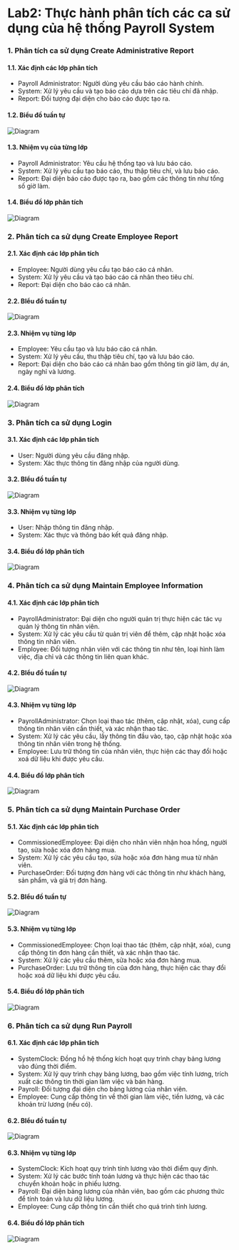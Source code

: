 # Lab2: Thực hành phân tích các ca sử dụng của hệ thống Payroll System
### 1. Phân tích ca sử dụng Create Administrative Report
#### 1.1. Xác định các lớp phân tích
- Payroll Administrator: Người dùng yêu cầu báo cáo hành chính.
- System: Xử lý yêu cầu và tạo báo cáo dựa trên các tiêu chí đã nhập.
- Report: Đối tượng đại diện cho báo cáo được tạo ra.
#### 1.2. Biểu đồ tuần tự

![Diagram](https://www.planttext.com/api/plantuml/png/T95DJiCm48NtFiKiGIeNo08rWWDOz0GZUmeZ-GzxqYfdOy6Hk09E3MaIodRcU_Fydhy-FlT5CClWdK8ZCOF6CKVdUkivS96Cqn0Bw5wb2hBXX47WC1OXlngzK8fPbD8zF3p-05sTlWzK1F9b2oOJ2iUWsduYTT-1pj4dWMFrca4Moenm9sEY7LWKAZi8wAdSRpog-iIMjjA5HtjR1q-J_GoUMTwW939yPB9NNQFNAMJ80LufK6saikt29iKpb-Hm_5t-quH4A7YYsoSMHLmW5qthwtRYDVCtx-5g12YBhBDcJy5El_yD003__mC0)

#### 1.3. Nhiệm vụ của từng lớp
- Payroll Administrator: Yêu cầu hệ thống tạo và lưu báo cáo.
- System: Xử lý yêu cầu tạo báo cáo, thu thập tiêu chí, và lưu báo cáo.
- Report: Đại diện báo cáo được tạo ra, bao gồm các thông tin như tổng số giờ làm.
#### 1.4. Biểu đồ lớp phân tích

![Diagram](https://www.planttext.com/api/plantuml/png/R57BRSCm3Brh2XsJGnRG8N21350qxG2iJ1W2P2ebwG96qSbww4XT8N8ifRLh7GJmYTJxyEVhkn45rg6FnaSGiOymSehneUq31L46JMm_Z9rEQ9qzAmVgvfgWnoMIHzS8lWqe-eINnBhRpw30EzwHJrEepwCezfNC3yn8-YB8RbDL-Kf11rboUaRGIk0vA7A0sl9VGamUD2JwxRXBcZkg9BvLp-DbvV4Lkq2dJEdiTCyWKhk6V2BDbfR37H9cF_Wtcsr9cwiv78urE5V35bEGwR5OS2KLCKrMDktx2W00__y30000)

### 2. Phân tích ca sử dụng Create Employee Report
#### 2.1. Xác định các lớp phân tích
- Employee: Người dùng yêu cầu tạo báo cáo cá nhân.
- System: Xử lý yêu cầu và tạo báo cáo cá nhân theo tiêu chí.
- Report: Đại diện cho báo cáo cá nhân.
#### 2.2. BIểu đồ tuần tự

![Diagram](https://www.planttext.com/api/plantuml/png/Z951Ri9034NtEOKlm0Mog5Y0kaNb15R6K4kJ6NViW7AsBdeahi24OO2eLTIj_Rw__Ntv_bchORAXzmrs5XDiU_5n96eabxbZmM2m7zMedvK-I6AofgayhDxkM9jxNmEfWL3I6D13Ad3fJsHLjR1BiHU3GxOk5DWe11WSE3JIFmsowCIEgiAH8NjzcL-sQ-6T0gKyff9djazGeOuFJEuXBFZy11jIWEDTxvPEsB2Anx4YYv5O1CKJ_JEH6-fZXyOnB2On9ty7iN-QJZiyo3K5Dpt_2W00__y30000)

#### 2.3. Nhiệm vụ từng lớp
- Employee: Yêu cầu tạo và lưu báo cáo cá nhân.
- System: Xử lý yêu cầu, thu thập tiêu chí, tạo và lưu báo cáo.
- Report: Đại diện cho báo cáo cá nhân bao gồm thông tin giờ làm, dự án, ngày nghỉ và lương.
#### 2.4. Biểu đồ lớp phân tích

![Diagram](https://www.planttext.com/api/plantuml/png/R5713S8m3FndYZpXqGNoG7t00XG62AbLHKgJOhj85M8o7ep42hGqARIGHoHVphdp-Nb_vCGQkQsTC4uJoLtTkD01oAkGmx6baWMZzTLOUrt37C7WbWYSMo3UGnEGL-iH97s12Rc9A5Tqn50dCTCYWkSZ0Qh9IMndpItDTGo2vlIfGSk0LYVAhwmBHhCD_iEOR8oCP0FVrQ5h5dETeB9-sqigETmZ2BvSGYPuxiUODrVW0NlATnx_BKqhoB9D2aYbK4b4P7YCjbLCWaJUknbs-G800F__0m00)

### 3. Phân tích ca sử dụng Login
#### 3.1. Xác định các lớp phân tích
- User: Người dùng yêu cầu đăng nhập.
- System: Xác thực thông tin đăng nhập của người dùng.
#### 3.2. BIểu đồ tuần tự

![Diagram](https://www.planttext.com/api/plantuml/png/T4-n3G8n3EmzXHTWWI_G5z3H8UYjnBmY9VueTa0_6mKZiGA9GE8fS67fpkSxtVF-6DMeM4qHoDbSyAHS83Sgk91938-B6YU0Vi3DzeC7t8ireZPMA36IUCoaUfkBXxTchJvJ39wCqHNsB1OeAb2qDSPh5m6s-Hhqs04FynG4jJh7gfSQWQF-U66G_z-xe3dIWbnAQvYQ1KqCB1x6jdht5m000F__0m00)

#### 3.3. Nhiệm vụ từng lớp
- User: Nhập thông tin đăng nhập.
- System: Xác thực và thông báo kết quả đăng nhập.
#### 3.4. Biểu đồ lớp phân tích

![Diagram](https://www.planttext.com/api/plantuml/png/P8_13S8m34NlcIB78j45Sa2L6A5Y02kngaX9Ycm7X12JSM0aLY19wQ7Wa_Lj__VzVhu65Y39CIWRW5cV64dVbQwLIvyWej6Za4_JefxBsdKcjrN3FFdKxTH3VOt66ml6rQfG9FFsn6OYJ5A9fd4N-GB1En0y4heozX2u-qso_qlHo2rytnzMkD4-2H9OOJLWSlND3m000F__0m00)

### 4. Phân tích ca sử dụng Maintain Employee Information
#### 4.1. Xác định các lớp phân tích
- PayrollAdministrator: Đại diện cho người quản trị thực hiện các tác vụ quản lý thông tin nhân viên.
- System: Xử lý các yêu cầu từ quản trị viên để thêm, cập nhật hoặc xóa thông tin nhân viên.
- Employee: Đối tượng nhân viên với các thông tin như tên, loại hình làm việc, địa chỉ và các thông tin liên quan khác.
#### 4.2. BIểu đồ tuần tự

![Diagram](https://www.planttext.com/api/plantuml/png/r5HBJiCm4Dtx5BC4gLmW2zIeOS4kQiK1h7WgBFd7UD8gPsF1aRW2Jc88AKdLBP6InVWzlu-jVBv_R2DBujOQ8Hls1BNio1jJAgkTZaoo7ye8TIb20kf61-aO3brajBFHamt6TuX2r2KyF6P80NjyQp4oi0ShjUFq0cOiQ7VqP2LhxyH8wAbrMK1DtWQ6j0m-80qGu2uWt9LARU0bACcuWGeDCjvVY1xIjE4BfX3IC2Jsv1NIiwhhy3mvLPYScpWmvbg9ST8Abw7Jvj-Q1Um8a_NvzcVDhol4tbMbOp2octEUAu4cOgxYnb2_sJTaoQYb67jaqdZ2vTDSpz2qH9Wkp2fjsL8xf5HNH2PhkP4_9pBKDTwO_rENTqUTOH06PmjETYCg9KtXhbMJq_-O86myAO5EYMtwz7-2Bm000F__0m00)

#### 4.3. Nhiệm vụ từng lớp
- PayrollAdministrator: Chọn loại thao tác (thêm, cập nhật, xóa), cung cấp thông tin nhân viên cần thiết, và xác nhận thao tác.
- System: Xử lý các yêu cầu, lấy thông tin đầu vào, tạo, cập nhật hoặc xóa thông tin nhân viên trong hệ thống.
- Employee: Lưu trữ thông tin của nhân viên, thực hiện các thay đổi hoặc xoá dữ liệu khi được yêu cầu.
#### 4.4. Biểu đồ lớp phân tích

![Diagram](https://www.planttext.com/api/plantuml/png/T99DJiGm38NtEKMM7OcvG1TeGCE27MBW0AQnHX7vavq8HOYJiU18N86KDgNjb2o_vyJFp_d-_3fm18h96j4PO9OFaCaRSwEiTfeZGVGatuNi3_Jm_jZAKoJjpWDqO759olqL0QNkR30-8pQx0QMW8EAQAZIue1zYz7NA7D5M9yLqJBniqYKYTF6PaThDCOQoGBv3vgc73rXKxLrzxKhYgFsDEZDIBrOhbyN_vVBcwVKfXyjigFXPGWO3b5jvzEd5u3YVjrOp5wUF9RcLHbXOep22DjDRktPoEmzze-pMbvs1co-XcU4o_EQ_sE-lws9QQS716LcCeDUch7vL7P8fxLaSqAd-n_q0003__mC0)

### 5. Phân tích ca sử dụng Maintain Purchase Order
#### 5.1. Xác định các lớp phân tích
- CommissionedEmployee: Đại diện cho nhân viên nhận hoa hồng, người tạo, sửa hoặc xóa đơn hàng mua.
- System: Xử lý các yêu cầu tạo, sửa hoặc xóa đơn hàng mua từ nhân viên.
- PurchaseOrder: Đối tượng đơn hàng với các thông tin như khách hàng, sản phẩm, và giá trị đơn hàng.
#### 5.2. BIểu đồ tuần tự

![Diagram](https://www.planttext.com/api/plantuml/png/n9DDJeH048NtVOfQQZ9UO1Pc3B1m1Pc91-ZGDR6J_flkOWndS-6Hl8B5ZsDW47Kb2IHqtglwwb6ylxxj4ib8ZJL2rkGZPDvQdPBs3bLXW_4j8iW4MI422tMjWtG4XpOHsibHrSJwMIOieyBOMQfIYAo0k_jHlOKzdXfC1EJ1Iks8RmYZ3Npd4uEqCsN55gheRI0uCfWF62Kn5r0R46uUbDh0Kr2IS0Cv6YIydRKxy6bDCwSGqX2m-m8CFR40lhxjFgK4XSnkKk-PzcJFMQibtLVjgjn25f79mU7BF85hZbodO6GxXtZC1Hf-6qBuqpYN0ZyDC4gcx7kagF6CQwaiJr0tCIBlog3NZbbi_sbMG9f-FBMIvHZ0TT4-dc4t_YEUNwVYtL6Fp11wZ8NEsQ3YUZpFPsJJpkEeiuL2fyIE7zrF_W400F__0m00)

#### 5.3. Nhiệm vụ từng lớp
- CommissionedEmployee: Chọn loại thao tác (thêm, cập nhật, xóa), cung cấp thông tin đơn hàng cần thiết, và xác nhận thao tác.
- System: Xử lý các yêu cầu thêm, sửa hoặc xóa đơn hàng mua.
- PurchaseOrder: Lưu trữ thông tin của đơn hàng, thực hiện các thay đổi hoặc xoá dữ liệu khi được yêu cầu.
#### 5.4. Biểu đồ lớp phân tích

![Diagram](https://www.planttext.com/api/plantuml/png/R99DJiCm48NtEOMNgKGla0Mge2nOKL71VeX7nPB_D3DUL8YJiU18N06dIOeTaaMKlFSy-VpYdw_l7GkG96URtWApkW_E6MOJFEe75squ8wgFHWqNJk-F-quTXOm_ZRe7XxNINwSyWsHl7zARnT43hG-9-dTWV2ADr6v6FKMTiwkMHel_hSzcOZwUMT3Db7b3adZ1auZGomiZTQjR76EHGe_CzOT2H0B9wNdaZGg3yTT2WL8jdOaMyHc99RY1frGpWKwzrE9b_IlOj6XIZztc-pIIC3-t6WMClJQmwMggiksLx5q85i6NnRU5d7UwUaIsszlvFtJAWOSJSZC9WrSNSucOc6ncu6Q7NWydy1S00F__0m00)

### 6. Phân tích ca sử dụng Run Payroll
#### 6.1. Xác định các lớp phân tích
- SystemClock: Đồng hồ hệ thống kích hoạt quy trình chạy bảng lương vào đúng thời điểm.
- System: Xử lý quy trình chạy bảng lương, bao gồm việc tính lương, trích xuất các thông tin thời gian làm việc và bán hàng.
- Payroll: Đối tượng đại diện cho bảng lương của nhân viên.
- Employee: Cung cấp thông tin về thời gian làm việc, tiền lương, và các khoản trừ lương (nếu có).
#### 6.2. BIểu đồ tuần tự

![Diagram](https://www.planttext.com/api/plantuml/png/R951JWCn34NtEOKlm0LcWIeg5YoGAk029Z6jLKyIsHxGd8q5H-8AP3gTqf6QJIBd_vVl-FVxPsEEwaCleRQT8rVC3g-ZEVLRAV48Q70wt12iIezzbJ8IhOex7BM8X32pxkxFpWxUbFTxKgYp0dJ8ORwRL0kiWnToPVea-2fwX4CPr01p0aCXWuIELxRpSnriKU8Ww7JXVnG5MYAYdABrr2A-Zv1OAJeagiNO0xJrptp0V5n2FsLsdgXh1xXYDepE9GSIesjuF53xl3NpadEdt5GjuwoYd6vryuojzQMHDe-g9P8PfR1fZcbuVm000F__0m00)

#### 6.3. Nhiệm vụ từng lớp
- SystemClock: Kích hoạt quy trình tính lương vào thời điểm quy định.
- System: Xử lý các bước tính toán lương và thực hiện các thao tác chuyển khoản hoặc in phiếu lương.
- Payroll: Đại diện bảng lương của nhân viên, bao gồm các phương thức để tính toán và lưu dữ liệu lương.
- Employee: Cung cấp thông tin cần thiết cho quá trình tính lương.
#### 6.4. Biểu đồ lớp phân tích

![Diagram](https://www.planttext.com/api/plantuml/png/R58nJiGm4Epz2fUXk0-uG0SS1Tr9XqHjx2L4iRsvNRk842-Zu4by0IUnoGLmPStEpinw_VNnkUUeAIRlX76QMPv6Zk3l79fUlWavdTXvKFAW8ppcsuAz49mJ13CgUOhKXRPGgMjReACU2PrhhiIxsEXMoMmQ4szxAOMrRqO6GWFC6VKGOWD-S3X2pd9VRXVwfRKQ37ey0dLeb-0Bs1BEQXd3zEmA6Y3-mIpOP6A7WRUuqSuabmN_2wDgY8NhDVKtV5nc0Dla-YsY0ntMrBMtngwg3uVjsxnY8dv2wi5k0x5sy2jZ2t5Yvh7rv5baikNbQdUxwxeILRV6XJ4NwtkgTMOM5Pm8Fz6LJ0miRVRBtmAzs4EmquVw1W00__y30000)
